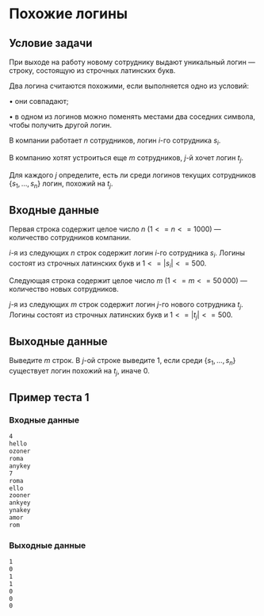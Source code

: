 # Похожие логины

## Условие задачи

При выходе на работу новому сотруднику выдают уникальный логин — строку, состоящую из строчных латинских букв.

Два логина считаются похожими, если выполняется одно из условий:

$\bullet$ они совпадают;

$\bullet$ в одном из логинов можно поменять местами два соседних символа, чтобы получить другой логин.

В компании работает $n$ сотрудников, логин $i$-го сотрудника $s_i$.

В компанию хотят устроиться еще $m$ сотрудников, $j$-й хочет логин $t_j$.

Для каждого $j$ определите, есть ли среди логинов текущих сотрудников $\{s_1, \ldots, s_n\}$ логин, похожий на $t_j$.

## Входные данные

Первая строка содержит целое число $n$ ($1 <= n <= 1000$) — количество сотрудников компании.

$i$-я из следующих $n$ строк содержит логин $i$-го сотрудника $s_i$. Логины состоят из строчных латинских букв и $1 <= |s_i| <= 500$.

Следующая строка содержит целое число $m$ ($1 <= m <= 50\,000$) — количество новых сотрудников.

$j$-я из следующих $m$ строк содержит логин $j$-го нового сотрудника $t_j$. Логины состоят из строчных латинских букв и $1 <= |t_j| <= 500$.

## Выходные данные

Выведите $m$ строк. В $j$-ой строке выведите 1, если среди $\{s_1, \ldots, s_n\}$ существует логин похожий на $t_j$, иначе $0$.

## Пример теста 1

### Входные данные

```bash
4
hello
ozoner
roma
anykey
7
roma
ello
zooner
ankyey
ynakey
amor
rom

```

### Выходные данные

```bash
1
0
1
1
0
0
0

```
